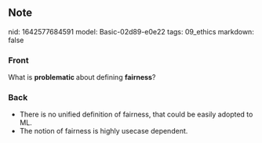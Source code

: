 ## Note
nid: 1642577684591
model: Basic-02d89-e0e22
tags: 09_ethics
markdown: false

### Front
What is <b>problematic </b>about defining <b>fairness</b>?

### Back
<ul><li>There is no unified definition of fairness, that could be easily adopted to ML.</li><li>The notion of fairness is highly usecase dependent.</li></ul>
